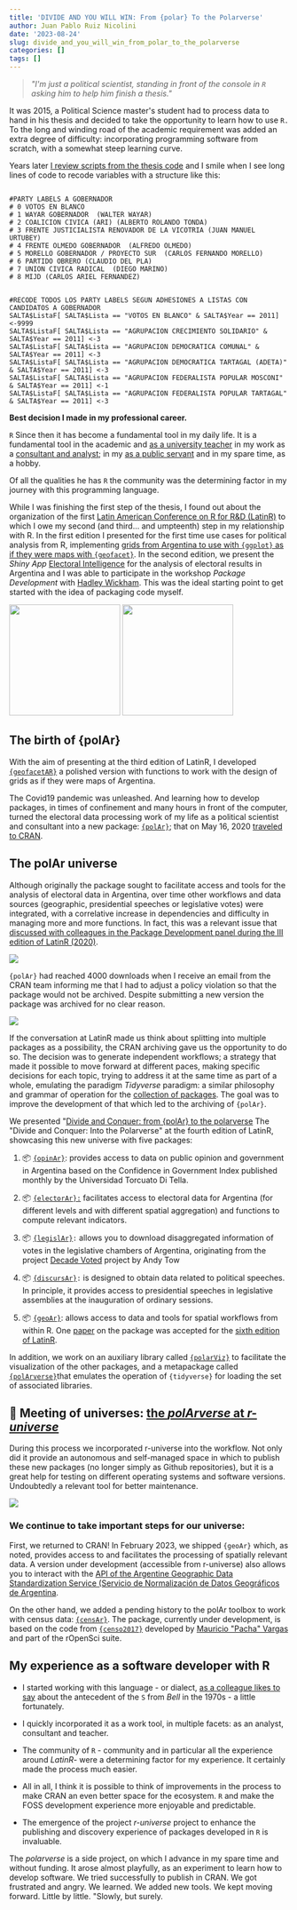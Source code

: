 ```yaml
---
title: 'DIVIDE AND YOU WILL WIN: From {polar} To the Polarverse'
author: Juan Pablo Ruiz Nicolini
date: '2023-08-24'
slug: divide_and_you_will_win_from_polar_to_the_polarverse
categories: []
tags: []
---
```


> *"I'm just a political scientist, standing in front of the console in `R` asking him to help him finish a thesis."*

It was 2015, a Political Science master's student had to process data to hand in his thesis and decided to take the opportunity to learn how to use `R.` To the long and winding road of the academic requirement was added an extra degree of difficulty: incorporating programming software from scratch, with a somewhat steep learning curve.

Years later [I review scripts from the thesis code](https://github.com/TuQmano/evoteSALTA_UTDT) and I smile when I see long lines of code to recode variables with a structure like this:

```{r}

#PARTY LABELS A GOBERNADOR
# 0 VOTOS EN BLANCO
# 1 WAYAR GOBERNADOR  (WALTER WAYAR)
# 2 COALICION CIVICA (ARI) (ALBERTO ROLANDO TONDA)
# 3 FRENTE JUSTICIALISTA RENOVADOR DE LA VICOTRIA (JUAN MANUEL URTUBEY)
# 4 FRENTE OLMEDO GOBERNADOR  (ALFREDO OLMEDO)
# 5 MORELLO GOBERNADOR / PROYECTO SUR  (CARLOS FERNANDO MORELLO)
# 6 PARTIDO OBRERO (CLAUDIO DEL PLA)
# 7 UNION CIVICA RADICAL  (DIEGO MARINO)
# 8 MIJD (CARLOS ARIEL FERNANDEZ)


#RECODE TODOS LOS PARTY LABELS SEGUN ADHESIONES A LISTAS CON CANDIDATOS A GOBERNADOR
SALTA$ListaF[ SALTA$Lista == "VOTOS EN BLANCO" & SALTA$Year == 2011] <-9999
SALTA$ListaF[ SALTA$Lista == "AGRUPACION CRECIMIENTO SOLIDARIO" & SALTA$Year == 2011] <-3
SALTA$ListaF[ SALTA$Lista == "AGRUPACION DEMOCRATICA COMUNAL" & SALTA$Year == 2011] <-3
SALTA$ListaF[ SALTA$Lista == "AGRUPACION DEMOCRATICA TARTAGAL (ADETA)" & SALTA$Year == 2011] <-3
SALTA$ListaF[ SALTA$Lista == "AGRUPACION FEDERALISTA POPULAR MOSCONI" & SALTA$Year == 2011] <-1
SALTA$ListaF[ SALTA$Lista == "AGRUPACION FEDERALISTA POPULAR TARTAGAL" & SALTA$Year == 2011] <-3
```

**Best decision I made in my professional career.**

`R` Since then it has become a fundamental tool in my daily life. It is a fundamental tool in the academic and [as a university teacher](https://tuqmano.github.io/geo_utdt/) in my work as a [consultant and analyst](https://twitter.com/menta_arg); in my [as a public servant](https://ropensci.org/es/blog/2022/11/23/r-universe-stars-1-es/) and in my spare time, as a hobby.

Of all the qualities he has `R` the community was the determining factor in my journey with this programming language.

While I was finishing the first step of the thesis, I found out about the organization of the first [Latin American Conference on R for R\&D (LatinR)](https://latin-r.com/) to which I owe my second (and third... and umpteenth) step in my relationship with R. In the first edition I presented for the first time use cases for political analysis from R, implementing [grids from Argentina to use with `{ggplot}` as if they were maps with `{geofacet}`](https://www.researchgate.net/publication/327382101_Geofaceting_Argentina_LatinR_2018). In the second edition, we present the *Shiny App* [Electoral Intelligence](http://inteligenciaelectoral.mentacomunicacion.com.ar/) for the analysis of electoral results in Argentina and I was able to participate in the workshop *Package Development* with [Hadley Wickham](https://hadley.nz/). This was the ideal starting point to get started with the idea of packaging code myself.

<img src="https://lh5.googleusercontent.com/L0544tZ7i2883QLp7qQGoix1hqLwjppjd9LYnE95Csh-Sq78J_FjRBYh_GZ6Hu1D0QVBzWf0unNjhTOWwClpNkoSjYoNWUjRtE7sVt5-s8KtOGr646jorwPSIJaPduvDSkJJ-bzpArzD-2HfpHGTsew" width="200">
<img src="https://lh3.googleusercontent.com/JhbZ-qOlqRNW-AVAho4A_xjEVw_NUSwwBPy2fM7DwirTKXclyuJfmPm0puMqv1MxaLCIH6ljZ6yU0pDvH-t4TPZenzjHbekNpChPuSrKiWSNH_cKRqxy4iMDdYztWJnjHNM9q10VJ0JC2VZKDHLEBpY" width="200">

## The birth of {polAr}

With the aim of presenting at the third edition of LatinR, I developed [`{geofacetAR}`](https://electorarg.github.io/geofaceteAR/) a polished version with functions to work with the design of grids as if they were maps of Argentina.

The Covid19 pandemic was unleashed. And learning how to develop packages, in times of confinement and many hours in front of the computer, turned the electoral data processing work of my life as a political scientist and consultant into a new package: [`{polAr}`](https://github.com/electorArg/polAr); that on May 16, 2020 [traveled to CRAN](https://twitter.com/CRANberriesFeed/status/1261597845808975872).

## The polAr universe

Although originally the package sought to facilitate access and tools for the analysis of electoral data in Argentina, over time other workflows and data sources (geographic, presidential speeches or legislative votes) were integrated, with a correlative increase in dependencies and difficulty in managing more and more functions. In fact, this was a relevant issue that [discussed with colleagues in the Package Development panel during the III edition of LatinR (2020)](https://www.youtube.com/watch?v=UYvSv8StDa8&t=10872s).

[![](https://lh5.googleusercontent.com/uQA8VbmFABjeZbo96fkAtxOqQCLyYnG-PYpDpyzPrs01VrB2bKZDm2X9-jelYXnBvrENlHJxYGcw_h8FSo2jIREks_fHvkPHRXf0ejlcTNqYjdW4wPKZujS2n4GKrnTFZyabIQNUpRzehqRq1FHlbLY)](https://www.youtube.com/watch?v=UYvSv8StDa8&t=10872s)

`{polAr}` had reached 4000 downloads when I receive an email from the CRAN team informing me that I had to adjust a policy violation so that the package would not be archived. Despite submitting a new version the package was archived for no clear reason.

![](https://lh4.googleusercontent.com/BVfIfOecfmQidGrxg4vcISxDw-Cgpri7cxCZcOnHsiR9HW2qwjTR5SRP_AVR27Gf7KFL2Grby_R0nkcbiPlT5ZPh9-GloKBSOuI1fseNGuYOEvopYUe7bAGIBURhX5TX9G3BT4glKRCrr74cyN40Y38)

If the conversation at LatinR made us think about splitting into multiple packages as a possibility, the CRAN archiving gave us the opportunity to do so. The decision was to generate independent workflows; a strategy that made it possible to move forward at different paces, making specific decisions for each topic, trying to address it at the same time as part of a whole, emulating the paradigm *Tidyverse* paradigm: a similar philosophy and grammar of operation for the [collection of packages](https://tuqmano.ar/2021/06/05/de-polar-al-polarverse/). The goal was to improve the development of that which led to the archiving of `{polAr}`.

We presented "[Divide and Conquer: from {polAr} to the polarverse](https://github.com/TuQmano/latinr2021/blob/master/divide_reinaras/divide_reinaras.pdf) The "Divide and Conquer: Into the Polarverse" at the fourth edition of LatinR, showcasing this new universe with five packages:

1. 📦 [`{opinAr}`](https://politicaargentina.r-universe.dev/opinAr): provides access to data on public opinion and government in Argentina based on the Confidence in Government Index published monthly by the Universidad Torcuato Di Tella.

2. 📦 [`{electorAr}:`](https://politicaargentina.r-universe.dev/electorAr) facilitates access to electoral data for Argentina (for different levels and with different spatial aggregation) and functions to compute relevant indicators.

3. 📦 [`{legislAr}`](https://politicaargentina.r-universe.dev/legislAr)`:` allows you to download disaggregated information of votes in the legislative chambers of Argentina, originating from the project [Decade Voted](https://andytow.com/scripts/disciplina/index-d.html) project by Andy Tow

4. 📦 [`{discursAr}`](https://politicaargentina.r-universe.dev/discursAr)`:` is designed to obtain data related to political speeches. In principle, it provides access to presidential speeches in legislative assemblies at the inauguration of ordinary sessions.

5. 📦 [`{geoAr}`](https://politicaargentina.r-universe.dev/geoAr): allows access to data and tools for spatial workflows from within R. One [paper](https://github.com/TuQmano/latinr2023/blob/main/geoAr/geoAr.pdf) on the package was accepted for the [sixth edition of LatinR](https://latin-r.com/).

In addition, we work on an auxiliary library called [`{polarViz}`](https://politicaargentina.r-universe.dev/polArViz) to facilitate the visualization of the other packages, and a metapackage called [`{polArverse}`](https://politicaargentina.r-universe.dev/polArverse)that emulates the operation of `{tidyverse}` for loading the set of associated libraries.

## 🌠 Meeting of universes: [the *polArverse* at *r-universe*](https://politicaargentina.r-universe.dev/builds)

During this process we incorporated r-universe into the workflow. Not only did it provide an autonomous and self-managed space in which to publish these new packages (no longer simply as Github repositories), but it is a great help for testing on different operating systems and software versions. Undoubtedly a relevant tool for better maintenance.

![](https://lh4.googleusercontent.com/VHMVype__IRMsC3OkW3SHS68Htr8eJD58TPfZpCkycy6iReA_sDjbasHGqwP7RptmvPoD1C6KIYW3RUEEh1NjIxDJNRpmgTdebOz6n1Nzgpc3jLGN8DHYVbkUmYxYGISTc80HuCS-Y3rDl0BtahstFc)

### We continue to take important steps for our universe:

First, we returned to CRAN! In February 2023, we shipped `{geoAr}` which, as noted, provides access to and facilitates the processing of spatially relevant data. A version under development (accessible from r-universe) also allows you to interact with the [API of the Argentine Geographic Data Standardization Service (Servicio de Normalización de Datos Geográficos de Argentina](https://georef-ar-api.readthedocs.io/es/latest/).

On the other hand, we added a pending history to the polAr toolbox to work with census data: [`{censAr}`](https://github.com/PoliticaArgentina/censAr). The package, currently under development, is based on the code from [`{censo2017}`](https://docs.ropensci.org/censo2017/) developed by [Mauricio "Pacha" Vargas](https://ropensci.org/author/pach%C3%A1-aka-mauricio-vargas-sep%C3%BAlveda/) and part of the rOpenSci suite.

## My experience as a software developer with R

- I started working with this language - or dialect, [as a colleague likes to say](https://tuqmano.github.io/CienciaDeDatosCiPol/clases/clase1.html#12) about the antecedent of the `S` from *Bell* in the 1970s - a little fortunately.

- I quickly incorporated it as a work tool, in multiple facets: as an analyst, consultant and teacher.

- The community of `R` - community and in particular all the experience around *LatinR*\- were a determining factor for my experience. It certainly made the process much easier.

- All in all, I think it is possible to think of improvements in the process to make CRAN an even better space for the ecosystem. `R` and make the FOSS development experience more enjoyable and predictable.

- The emergence of the project *r-universe* project to enhance the publishing and discovery experience of packages developed in `R` is invaluable.

The *polarverse* is a side project, on which I advance in my spare time and without funding. It arose almost playfully, as an experiment to learn how to develop software. We tried successfully to publish in CRAN. We got frustrated and angry. We learned. We added new tools. We kept moving forward. Little by little. "Slowly, but surely.


